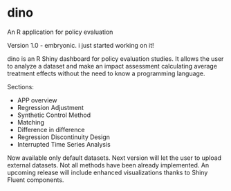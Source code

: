 # dino
An R application for policy evaluation

Version 1.0 - embryonic. i just started working on it!

dino is an R Shiny dashboard for policy evaluation studies. It allows the user to analyze a dataset and make an impact assessment calculating average treatment effects without the need to know a programming language.

Sections:
- APP overview
- Regression Adjustment
- Synthetic Control Method
- Matching
- Difference in difference
- Regression Discontinuity Design
- Interrupted Time Series Analysis

Now available only default datasets. 
Next version will let the user to upload external datasets.
Not all methods have been already implemented.
An upcoming release will include enhanced visualizations thanks to Shiny Fluent components.
